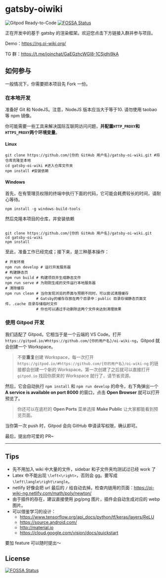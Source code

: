 # gatsby-oiwiki

![Gitpod Ready-to-Code](https://img.shields.io/badge/Gitpod-Ready--to--Code-blue?logo=gitpod)
[![FOSSA Status](https://app.fossa.io/api/projects/git%2Bgithub.com%2FIr1d%2Foi-wiki-ng.svg?type=shield)](https://app.fossa.io/projects/git%2Bgithub.com%2FIr1d%2Foi-wiki-ng?ref=badge_shield)

正在开发中的基于 gatsby 的渲染框架。欢迎您点击下方链接入群并参与项目。

Demo：https://ng.oi-wiki.org/

TG 群：https://t.me/joinchat/GaEGzhcWGl8-1CSjdhi9kA

## 如何参与

一般情况下，你需要把本项目先 Fork 一份。

### 在本地开发

准备好 Git 和 NodeJS。注意，NodeJS 版本应当大于等于10. 请勿使用 taobao 等 npm 镜像。

你可能需要一些工具来解决国际互联网访问问题，**并配置`HTTP_PROXY`和`HTTPS_PROXY`两个环境变量**。

#### Linux

```shell
git clone https://github.com/{你的 GitHub 用户名}/gatsby-oi-wiki.git #将仓库克隆至本地
cd gatsby-oi-wiki #进入仓库文件夹
npm install #安装依赖
```

#### Windows

首先，在有管理员权限的终端中执行下面的代码，它可能会耗费较长的时间，请耐心等待。
``` shell
npm install -g windows-build-tools
```
然后克隆本项目的仓库，并安装依赖
```shell

git clone https://github.com/{你的 GitHub 用户名}/gatsby-oi-wiki.git
cd gatsby-oi-wiki
npm install
```


至此，准备工作已经完成；接下来，是三种基本操作：

```shell
# 开发环境
npm run develop # 运行开发服务器
# 构建静态页
npm run build # 构建项目并生成静态文件
npm run serve # 为刚刚生成的文件运行本地服务器
# 清除缓存
npm run clean # 当你发现浏览的界面与预期不同时，可以尝试清理缓存
              # Gatsby的缓存存放在两个目录中：public 目录存储静态页面文件，.cache 目录存储临时文件
              # 你也可以通过手动删除这两个文件夹达到清理效果
```

### 使用 Gitpod 开发



我们适配了 Gitpod。它相当于是一个云端的 VS Code。打开 `https://gitpod.io/#https://github.com/{你的用户名}/oi-wiki-ng`，Gitpod 就会创建一个 Workspace。

> 不要**重复**创建 Workspace，每一次打开 `https://gitpod.io/#https://github.com/{你的用户名}/oi-wiki-ng` 的链接都会创建一个新的 Workspace。第一次创建了之后就可以直接打开 `gitpod.io` 找回你原来的 Workspace 就行了，请节省资源。

然后，它会自动执行 `npm install` 和 `npm run develop` 的命令，右下角弹出一个 **A service is available on port 8000** 的窗口，点击 **Open Browser** 就可以打开预览了。

> 你还可以在底栏的 **Open Ports** 菜单选择 **Make Public** 让大家都能看到预览页面。

当你第一次 push 时，Gitpod 会向 GitHub 申请读写权限，确认即可。

最后，提出你可爱的 PR~

------

## Tips

- 先不用加入 wiki 中大量的文件，sidebar 和子文件夹均测试过已经 work 了
- Latex 中不能出现 `\left<\right>`，否则会 gg。要写成`\left\langle\right\rangle`。
- netlify 好像会把 url 最后的 `/` 给自动去掉。检查内链用的页面：https://oi-wiki-ng.netlify.com/math/poly/newton/
- 由于插件的存在，建议直接使用 jpg/png 图片，插件会自动生成对应的 webp 图片。
- 可以借鉴学习的设计：
  - https://www.tensorflow.org/api_docs/python/tf/keras/layers/ReLU
  - https://source.android.com/
  - http://material.io
  - https://cloud.google.com/vision/docs/quickstart

要加 feature 可以随时提出～


## License
[![FOSSA Status](https://app.fossa.io/api/projects/git%2Bgithub.com%2FIr1d%2Foi-wiki-ng.svg?type=large)](https://app.fossa.io/projects/git%2Bgithub.com%2FIr1d%2Foi-wiki-ng?ref=badge_large)
